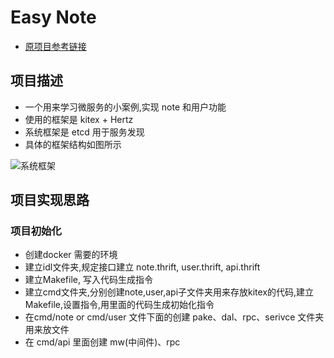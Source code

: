 # Easy Note

*  [原项目参考链接](https://github.com/cloudwego/biz-demo/tree/main/easy_note)
## 项目描述
* 一个用来学习微服务的小案例,实现 note 和用户功能
* 使用的框架是 kitex + Hertz 
* 系统框架是 etcd 用于服务发现
* 具体的框架结构如图所示

![系统框架](https://pic-bed-private.oss-cn-shanghai.aliyuncs.com/pic-bedeasy-note-arch.png)

## 项目实现思路

### 项目初始化
* 创建docker 需要的环境
* 建立idl文件夹,规定接口建立 note.thrift, user.thrift, api.thrift
* 建立Makefile, 写入代码生成指令
* 建立cmd文件夹,分别创建note,user,api子文件夹用来存放kitex的代码,建立Makefile,设置指令,用里面的代码生成初始化指令
* 在cmd/note or cmd/user 文件下面的创建  pake、dal、rpc、serivce 文件夹用来放文件
* 在 cmd/api 里面创建 mw(中间件)、rpc